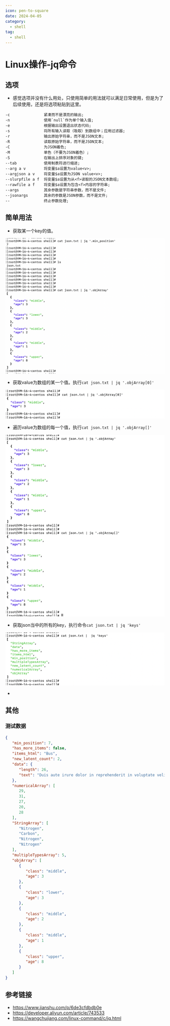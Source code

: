 ```yaml
---
icon: pen-to-square
date: 2024-04-05
category:
  - shell
tag:
  - shell
---
```

# Linux操作-jq命令

## 选项

- 感觉选项并没有什么用处，只使用简单的用法就可以满足日常使用，但是为了后续使用，还是将选项粘贴到这里。

```
-c               紧凑而不是漂亮的输出;
-n               使用`null`作为单个输入值;
-e               根据输出设置退出状态代码;
-s               将所有输入读取（吸取）到数组中；应用过滤器;
-r               输出原始字符串，而不是JSON文本;
-R               读取原始字符串，而不是JSON文本;
-C               为JSON着色;
-M               单色（不要为JSON着色）;
-S               在输出上排序对象的键;
--tab            使用制表符进行缩进;
--arg a v        将变量$a设置为value<v>;
--argjson a v    将变量$a设置为JSON value<v>;
--slurpfile a f  将变量$a设置为从<f>读取的JSON文本数组;
--rawfile a f    将变量$a设置为包含<f>内容的字符串;
--args           其余参数是字符串参数，而不是文件;
--jsonargs       其余的参数是JSON参数，而不是文件;
--               终止参数处理;
```

## 简单用法

- 获取某一个key的值。

![image-20230419210325926](./images/image-20230419210325926.png)

- 获取value为数组的某一个值。执行`cat json.txt | jq '.objArray[0]'`

![image-20230419210316405](./images/image-20230419210316405.png)

- 遍历value为数组的每一个值，执行`cat json.txt | jq '.objArray[]'`

![image-20230419210422753](./images/image-20230419210422753.png)

- 获取json当中的所有的key，执行命令`cat json.txt | jq 'keys'`

![image-20230422130734929](./images/image-20230422130734929.png)

- 





## 其他

### 测试数据

```json
{
   "min_position": 7,
   "has_more_items": false,
   "items_html": "Bus",
   "new_latent_count": 2,
   "data": {
      "length": 26,
      "text": "Duis aute irure dolor in reprehenderit in voluptate velit esse cillum dolore eu fugiat nulla pariatur."
   },
   "numericalArray": [
      29,
      31,
      27,
      20,
      28
   ],
   "StringArray": [
      "Nitrogen",
      "Carbon",
      "Nitrogen",
      "Nitrogen"
   ],
   "multipleTypesArray": 5,
   "objArray": [
      {
         "class": "middle",
         "age": 3
      },
      {
         "class": "lower",
         "age": 3
      },
      {
         "class": "middle",
         "age": 2
      },
      {
         "class": "middle",
         "age": 1
      },
      {
         "class": "upper",
         "age": 8
      }
   ]
}
```

## 参考链接

- https://www.jianshu.com/p/6de3cfdbdb0e
- https://developer.aliyun.com/article/743533
- https://wangchujiang.com/linux-command/c/jq.html
